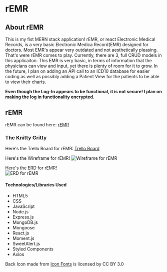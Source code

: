 # rEMR

## About rEMR
This is my fist MERN stack application! rEMR, or react Electronic Medical Records, is a very basic Electronic Medica Record(EMR) designed for doctors. Most EMR's appear very outdated and not aesthetically pleasing. That's were rEMR comes to play. Currently, there are 3, full CRUD models in this applicaiton. This EMR is very basic, in terms of information that the physicians can view and input, yet there is plenty of room for it to grow. In the future, I plan on adding an API call to an ICD10 database for easier coding as well as possibly adding a Patient View for the patients to be able to view their charts.

**Even though the Log-In appears to be functional, it is not secure! I plan on making the log in functionality encrypted.**

## rEMR
rEMR can be found here: [rEMR](https://remr.herokuapp.com/ "rEMR")

### The Knitty Gritty

Here's the Trello Board for rEMR: [Trello Board](https://trello.com/b/ilzF8gge/remr "Trello Board")

Here's the Wireframe for rEMR!
![Wireframe for rEMR](https://i.imgur.com/T7u41PM.jpg "WireFrame")

Here's the ERD for rEMR!
<br>
![ERD for rEMR](https://i.imgur.com/Kqff3D2.png "ERD")

#### Technologies/Libraries Used
* HTML5
* CSS
* JavaScript
* Node.js
* Express.js
* MongoDB.js
* Mongoose
* React.js
* Moment.js
* SweetAlert.js
* Styled Components
* Axios

<div>Back Icon made from <a href="http://www.onlinewebfonts.com/icon">Icon Fonts</a> is licensed by CC BY 3.0</div>